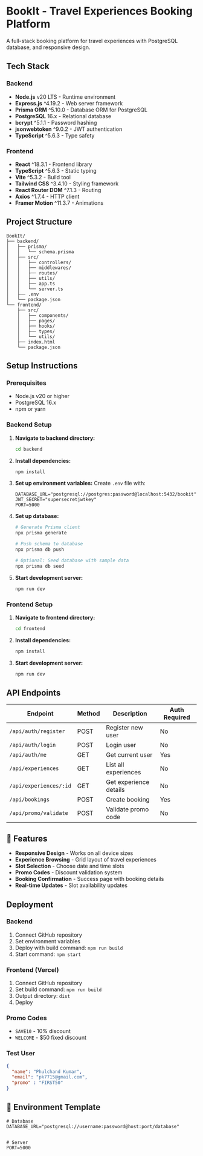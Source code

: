 # BookIt - Travel Experiences Booking Platform

A full-stack booking platform for travel experiences with PostgreSQL database, and responsive design.

##  Tech Stack

### Backend
- **Node.js** v20 LTS - Runtime environment
- **Express.js** ^4.19.2 - Web server framework
- **Prisma ORM** ^5.10.0 - Database ORM for PostgreSQL
- **PostgreSQL** 16.x - Relational database
- **bcrypt** ^5.1.1 - Password hashing
- **jsonwebtoken** ^9.0.2 - JWT authentication
- **TypeScript** ^5.6.3 - Type safety

### Frontend
- **React** ^18.3.1 - Frontend library
- **TypeScript** ^5.6.3 - Static typing
- **Vite** ^5.3.2 - Build tool
- **Tailwind CSS** ^3.4.10 - Styling framework
- **React Router DOM** ^7.1.3 - Routing
- **Axios** ^1.7.4 - HTTP client
- **Framer Motion** ^11.3.7 - Animations

## Project Structure

```
BookIt/
├── backend/
│   ├── prisma/
│   │   └── schema.prisma
│   ├── src/
│   │   ├── controllers/
│   │   ├── middlewares/
│   │   ├── routes/
│   │   ├── utils/
│   │   ├── app.ts
│   │   └── server.ts
│   ├── .env
│   └── package.json
└── frontend/
    ├── src/
    │   ├── components/
    │   ├── pages/
    │   ├── hooks/
    │   ├── types/
    │   └── utils/
    ├── index.html
    └── package.json
```

## Setup Instructions

### Prerequisites
- Node.js v20 or higher
- PostgreSQL 16.x
- npm or yarn

### Backend Setup

1. **Navigate to backend directory:**
   ```bash
   cd backend
   ```

2. **Install dependencies:**
   ```bash
   npm install
   ```

3. **Set up environment variables:**
   Create `.env` file with:
   ```env
   DATABASE_URL="postgresql://postgres:password@localhost:5432/bookit"
   JWT_SECRET="supersecretjwtkey"
   PORT=5000
   ```

4. **Set up database:**
   ```bash
   # Generate Prisma client
   npx prisma generate
   
   # Push schema to database
   npx prisma db push
   
   # Optional: Seed database with sample data
   npx prisma db seed
   ```

5. **Start development server:**
   ```bash
   npm run dev
   ```

### Frontend Setup

1. **Navigate to frontend directory:**
   ```bash
   cd frontend
   ```

2. **Install dependencies:**
   ```bash
   npm install
   ```

3. **Start development server:**
   ```bash
   npm run dev
   ```

## API Endpoints

| Endpoint | Method | Description | Auth Required |
|----------|--------|-------------|---------------|
| `/api/auth/register` | POST | Register new user | No |
| `/api/auth/login` | POST | Login user | No |
| `/api/auth/me` | GET | Get current user | Yes |
| `/api/experiences` | GET | List all experiences | No |
| `/api/experiences/:id` | GET | Get experience details | No |
| `/api/bookings` | POST | Create booking | Yes |
| `/api/promo/validate` | POST | Validate promo code | No |




## 📱 Features

- **Responsive Design** - Works on all device sizes
- **Experience Browsing** - Grid layout of travel experiences
- **Slot Selection** - Choose date and time slots
- **Promo Codes** - Discount validation system
- **Booking Confirmation** - Success page with booking details
- **Real-time Updates** - Slot availability updates

##  Deployment

### Backend 
1. Connect GitHub repository
2. Set environment variables
3. Deploy with build command: `npm run build`
4. Start command: `npm start`

### Frontend (Vercel)
1. Connect GitHub repository
2. Set build command: `npm run build`
3. Output directory: `dist`
4. Deploy


### Promo Codes
- `SAVE10` - 10% discount
- `WELCOME` - $50 fixed discount

### Test User
```json
{
  "name": "Phulchand Kumar",
  "email": "pk7715@gmail.com",
  "promo" : "FIRST50"
}
```

## 📄 Environment Template

```env
# Database
DATABASE_URL="postgresql://username:password@host:port/database"


# Server
PORT=5000
```

